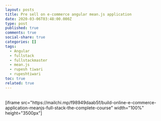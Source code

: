 ```yaml
---
layout: posts
title: Pre sell on e-commerce angular mean.js application
date: 2020-03-06T03:48:00.000Z
type: post
published: true
comments: true
social-share: true
categories: []
tags:
  - Angular
  - fullstack
  - fullstackmaster
  - mean.js
  - rupesh tiwari
  - rupeshtiwari
toc: true
related: true
---
```


<p><!-- wp:shortcode --><br />
 [iframe src="https://mailchi.mp/f98949daab5f/build-online-e-commerce-application-meanjs-full-stack-the-complete-course" width="100%" height="3500px"]<br />
<!-- /wp:shortcode --></p>
